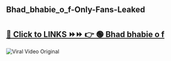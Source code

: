 
 ## Bhad_bhabie_o_f-Only-Fans-Leaked

# <h2><a href="https://clipsfans.com/Bhad_bhabie_o_f&ref=git">🔗 Click to LINKS ⏩⏩ 👉 🟢 Bhad bhabie o f </a></h2>

<a href="https://clipsfans.com/Bhad_bhabie_o_f&ref=git" rel="nofollow" data-target="animated-image.originalLink"><img src="https://i.ibb.co.com/xMMVF88/686577567.gif" alt="Viral Video Original" style="max-width: 100%; display: inline-block;" data-target="animated-image.originalImage"></a>
